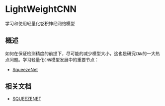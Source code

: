 # LightWeightCNN

学习和使用轻量化卷积神经网络模型

## 概述

如何在保证检测精度的前提下，尽可能的减少模型大小，这也是研究`CNN`的一大热点问题。学习轻量化`CNN`模型发展中的重要节点：

* [SqueezeNet](./squeezenet/index.md)

## 相关文档

* [SQUEEZENET](https://blog.zhujian.life/posts/a2419158.html)